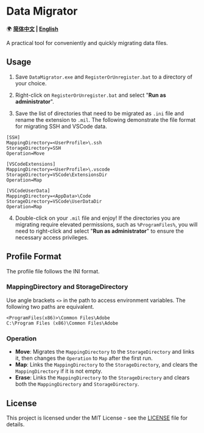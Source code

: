 # Data Migrator

🌍 **[简体中文](README-CN.md) | [English](README.md)**

A practical tool for conveniently and quickly migrating data files.

## Usage

1. Save `DataMigrator.exe` and `RegisterOrUnregister.bat` to a directory of your choice.

2. Right-click on `RegisterOrUnregister.bat` and select "**Run as administrator**".

3. Save the list of directories that need to be migrated as `.ini` file and rename the extension to `.mil`. The following demonstrate the file format for migrating SSH and VSCode data.

```
[SSH]
MappingDirectory=<UserProfile>\.ssh
StorageDirectory=SSH
Operation=Move

[VSCodeExtensions]
MappingDirectory=<UserProfile>\.vscode
StorageDirectory=VSCode\ExtensionsDir
Operation=Map

[VSCodeUserData]
MappingDirectory=<AppData>\Code
StorageDirectory=VSCode\UserDataDir
Operation=Map
```

4. Double-click on your `.mil` file and enjoy! If the directories you are migrating require elevated permissions, such as `%ProgramFiles%`, you will need to right-click and select "**Run as administrator**" to ensure the necessary access privileges.

## Profile Format

The profile file follows the INI format.

### MappingDirectory and StorageDirectory

Use angle brackets `<>` in the path to access environment variables. The following two paths are equivalent.

```
<ProgramFiles(x86)>\Common Files\Adobe
C:\Program Files (x86)\Common Files\Adobe
```

### Operation

- **Move**: Migrates the `MappingDirectory` to the `StorageDirectory` and links it, then changes the `Operation` to `Map` after the first run.
- **Map**: Links the `MappingDirectory` to the `StorageDirectory`, and clears the `MappingDirectory` if it is not empty.
- **Erase**: Links the `MappingDirectory` to the `StorageDirectory` and clears both the `MappingDirectory` and `StorageDirectory`.

## License

This project is licensed under the MIT License - see the [LICENSE](LICENSE.md) file for details.
